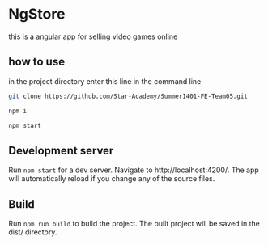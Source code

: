 # NgStore

this is a angular app for selling video games online

## how to use

in the project directory enter this line in the command line

```bash
git clone https://github.com/Star-Academy/Summer1401-FE-Team05.git

npm i

npm start
```

## Development server

Run `npm start` for a dev server. Navigate to http://localhost:4200/. The app will automatically reload if you change any of the source files.

## Build

Run `npm run build` to build the project. The built project will be saved in the dist/ directory.

